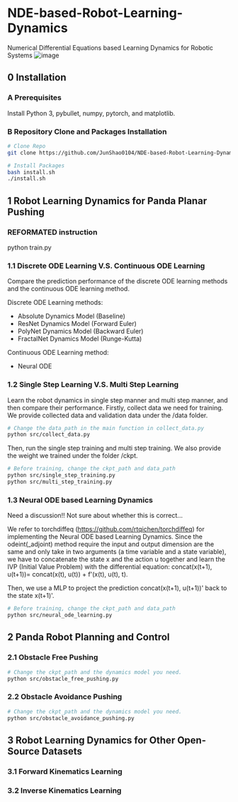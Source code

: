 # NDE-based-Robot-Learning-Dynamics
Numerical Differential Equations based Learning Dynamics for Robotic Systems
![image](https://github.com/JunShao0104/NDE-based-Robot-Learning-Dynamics/blob/main/fig/obstacle_avoidance_pushing_visualization.gif)

## 0 Installation
### A Prerequisites
Install Python 3, pybullet, numpy, pytorch, and matplotlib.

### B Repository Clone and Packages Installation
```bash
# Clone Repo
git clone https://github.com/JunShao0104/NDE-based-Robot-Learning-Dynamics.git

# Install Packages
bash install.sh
./install.sh
```

## 1 Robot Learning Dynamics for Panda Planar Pushing

### REFORMATED instruction
python train.py


### 1.1 Discrete ODE Learning V.S. Continuous ODE Learning
Compare the prediction performance of the discrete ODE learning methods and the continuous ODE learning method.

Discrete ODE Learning methods:
- Absolute Dynamics Model (Baseline)
- ResNet Dynamics Model (Forward Euler)
- PolyNet Dynamics Model (Backward Euler)
- FractalNet Dynamics Model (Runge-Kutta)

Continuous ODE Learning method:
- Neural ODE    

### 1.2 Single Step Learning V.S. Multi Step Learning
Learn the robot dynamics in single step manner and multi step manner, and then compare their performance.
Firstly, collect data we need for training. We provide collected data and validation data under the /data folder.
```bash
# Change the data_path in the main function in collect_data.py
python src/collect_data.py
```
 Then, run the single step training and multi step training. We also provide the weight we trained under the folder /ckpt.
 ```bash
# Before training, change the ckpt_path and data_path
python src/single_step_training.py
python src/multi_step_training.py
 ```
 
### 1.3 Neural ODE based Learning Dynamics
Need a discussion!! Not sure about whether this is correct...

We refer to torchdiffeq (https://github.com/rtqichen/torchdiffeq) for implementing the Neural ODE based Learning Dynamics. Since the odeint(_adjoint) method require the input and output dimension are the same and only take in two arguments (a time variable and a state variable), we have to concatenate the state x and the action u together and learn the IVP (Initial Value Problem) with the differential equation: concat(x(t+1), u(t+1))= concat(x(t), u(t)) + f'(x(t), u(t), t).

Then, we use a MLP to project the prediction concat(x(t+1), u(t+1))' back to the state x(t+1)'.
```bash
# Before training, change the ckpt_path and data_path
python src/neural_ode_learning.py
```


## 2 Panda Robot Planning and Control
### 2.1 Obstacle Free Pushing
```bash
# Change the ckpt_path and the dynamics model you need.
python src/obstacle_free_pushing.py
```

### 2.2 Obstacle Avoidance Pushing
```bash
# Change the ckpt_path and the dynamics model you need.
python src/obstacle_avoidance_pushing.py
```

## 3 Robot Learning Dynamics for Other Open-Source Datasets
### 3.1 Forward Kinematics Learning


### 3.2 Inverse Kinematics Learning
